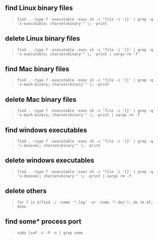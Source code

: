 ## find Linux binary files
> `find . -type f -executable -exec sh -c "file -i '{}' | grep -q 'x-executable; charset=binary'" \; -print`

## delete Linux binary files
> `find . -type f -executable -exec sh -c "file -i '{}' | grep -q 'x-executable; charset=binary'" \; -print | xargs rm -f`

## find Mac binary files
> `find . -type f -executable -exec sh -c "file -i '{}' | grep -q 'x-mach-binary; charset=binary'" \; -print`

## delete Mac binary files
> `find . -type f -executable -exec sh -c "file -i '{}' | grep -q 'x-mach-binary; charset=binary'" \; -print | xargs rm -f`

## find windows executables
> `find . -type f -executable -exec sh -c "file -i '{}' | grep -q 'x-dosexec; charset=binary'" \; -print`

## delete windows executables
> `find . -type f -executable -exec sh -c "file -i '{}' | grep -q 'x-dosexec; charset=binary'" \; -print | xargs rm -f`

## delete others
> `for f in $(find ./ -name '*.log' -or -name '*.doc'); do rm $f; done`

## find some* process port
> `sudo lsof -i -P -n | grep some`